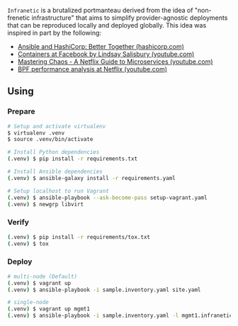 `Infranetic` is a brutalized portmanteau derived from the idea of "non-frenetic infrastructure" that aims to simplify provider-agnostic deployments that can be reproduced locally and deployed globally. This idea was inspired in part by the following:

-   [Ansible and HashiCorp: Better Together (hashicorp.com)](https://www.hashicorp.com/resources/ansible-terraform-better-together)
-   [Containers at Facebook by Lindsay Salisbury (youtube.com)](https://www.youtube.com/watch?v=_Qc9jBk18w8)
-   [Mastering Chaos - A Netflix Guide to Microservices (youtube.com)](https://www.youtube.com/watch?v=CZ3wIuvmHeM)
-   [BPF performance analysis at Netflix (youtube.com)](https://www.youtube.com/watch?v=16slh29iN1g)

## Using

### Prepare

```sh
# Setup and activate virtualenv
$ virtualenv .venv
$ source .venv/bin/activate

# Install Python dependencies
(.venv) $ pip install -r requirements.txt

# Install Ansible dependencies
(.venv) $ ansible-galaxy install -r requirements.yaml

# Setup localhost to run Vagrant
(.venv) $ ansible-playbook --ask-become-pass setup-vagrant.yaml
(.venv) $ newgrp libvirt
```

### Verify

```sh
(.venv) $ pip install -r requirements/tox.txt
(.venv) $ tox
```

### Deploy

```sh
# multi-node (Default)
(.venv) $ vagrant up
(.venv) $ ansible-playbook -i sample.inventory.yaml site.yaml

# single-node
(.venv) $ vagrant up mgmt1
(.venv) $ ansible-playbook -i sample.inventory.yaml -l mgmt1.infranetic site.yaml
```
